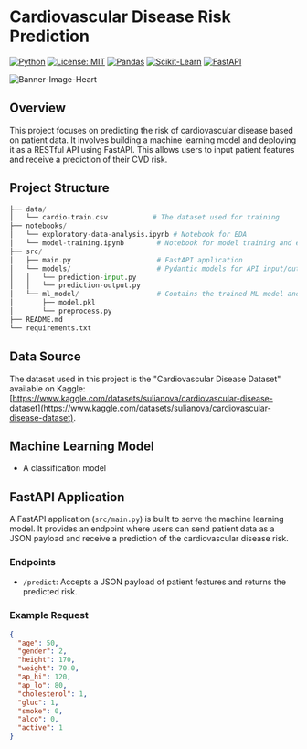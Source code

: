 # **Cardiovascular Disease Risk Prediction**

[![Python](https://img.shields.io/badge/python-3.7+-blue.svg)](https://www.python.org/downloads/)
[![License: MIT](https://img.shields.io/badge/License-MIT-yellow.svg)](https://opensource.org/licenses/MIT)
[![Pandas](https://img.shields.io/badge/pandas-%23150458.svg?style=for-the-badge&logo=pandas&logoColor=white)](https://pandas.pydata.org/)
[![Scikit-Learn](https://img.shields.io/badge/scikit--learn-%23F7931E.svg?style=for-the-badge&logo=scikit-learn&logoColor=white)](https://scikit-learn.org/)
[![FastAPI](https://img.shields.io/badge/FastAPI-0055D1?style=for-the-badge&logo=fastapi)](https://fastapi.tiangolo.com/)

![Banner-Image-Heart]([https://storage.googleapis.com/kaggle-datasets-images/107706/256873/21d3eec8c2d5c04b7014f61ae3b516be/dataset-cover.jpg?t=2019-01-20-03-24-00](https://storage.googleapis.com/kaggle-datasets-images/107706/256873/21d3eec8c2d5c04b7014f61ae3b516be/dataset-cover.jpg?t=2019-01-20-03-24-00))

## **Overview**

This project focuses on predicting the risk of cardiovascular disease based on patient data. It involves building a machine learning model and deploying it as a RESTful API using FastAPI. This allows users to input patient features and receive a prediction of their CVD risk.

## **Project Structure**

```python
├── data/
│   └── cardio-train.csv           # The dataset used for training
├── notebooks/
│   └── exploratory-data-analysis.ipynb # Notebook for EDA
│   └── model-training.ipynb        # Notebook for model training and evaluation
├── src/
│   ├── main.py                     # FastAPI application
│   └── models/                     # Pydantic models for API input/output
│   │   └── prediction-input.py
│   │   └── prediction-output.py
│   └── ml_model/                   # Contains the trained ML model and related utilities
│       ├── model.pkl
│       └── preprocess.py
├── README.md
└── requirements.txt
```

## **Data Source**

The dataset used in this project is the "Cardiovascular Disease Dataset" available on Kaggle: [https://www.kaggle.com/datasets/sulianova/cardiovascular-disease-dataset](https://www.kaggle.com/datasets/sulianova/cardiovascular-disease-dataset).

## **Machine Learning Model**

- A classification model

## FastAPI Application

A FastAPI application (`src/main.py`) is built to serve the machine learning model. It provides an endpoint where users can send patient data as a JSON payload and receive a prediction of the cardiovascular disease risk.

### Endpoints

-   `/predict`: Accepts a JSON payload of patient features and returns the predicted risk.

### Example Request

```json
{
  "age": 50,
  "gender": 2,
  "height": 170,
  "weight": 70.0,
  "ap_hi": 120,
  "ap_lo": 80,
  "cholesterol": 1,
  "gluc": 1,
  "smoke": 0,
  "alco": 0,
  "active": 1
}

